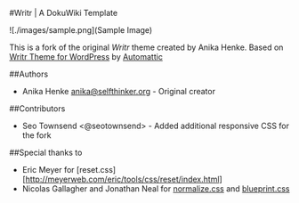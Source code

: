 #Writr | A DokuWiki Template

![./images/sample.png](Sample Image)

This is a fork of the original *Writr* theme created by Anika Henke.  Based on [Writr Theme for WordPress](https://wordpress.com/themes/writr/) by [Automattic](http://automattic.com/)

##Authors
  * Anika Henke <anika@selfthinker.org> - Original creator

##Contributors
  * Seo Townsend <@seotownsend> - Added additional responsive CSS for the fork

##Special thanks to
  * Eric Meyer for [reset.css][http://meyerweb.com/eric/tools/css/reset/index.html]
  * Nicolas Gallagher and Jonathan Neal for [normalize.css](http://necolas.github.com/normalize.css/) and [blueprint.css](http://www.blueprintcss.org/)
